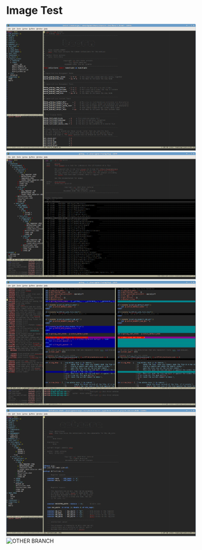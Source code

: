 Image Test
==========

![](images/annotations.png?raw=true)
![](images/changes_only.png?raw=true)
![](images/log_windows.png?raw=true)
![](images/sub_repos.png?raw=true)
![OTHER BRANCH](PAntoine/stuuffs/images/pngs/other.png?raw=true)
